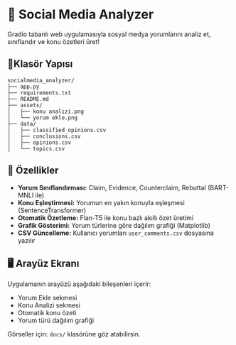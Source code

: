 # 🧠 Social Media Analyzer

Gradio tabanlı web uygulamasıyla sosyal medya yorumlarını analiz et, sınıflandır ve konu özetleri üret!

## 📂Klasör Yapısı

```
socialmedia_analyzer/
├── app.py
├── requirements.txt
├── README.md
├── assets/
│   ├── konu analizi.png
│   └── yorum ekle.png
├── data/
│   ├── classified_opinions.csv
│   ├── conclusions.csv
│   ├── opinions.csv
│   └── topics.csv
```

## 🚀 Özellikler

- **Yorum Sınıflandırması:** Claim, Evidence, Counterclaim, Rebuttal (BART-MNLI ile)
- **Konu Eşleştirmesi:** Yorumun en yakın konuyla eşleşmesi (SentenceTransformer)
- **Otomatik Özetleme:** Flan-T5 ile konu bazlı akıllı özet üretimi
- **Grafik Gösterimi:** Yorum türlerine göre dağılım grafiği (Matplotlib)
- **CSV Güncelleme:** Kullanıcı yorumları `user_comments.csv` dosyasına yazılır


## 🖥 Arayüz Ekranı

Uygulamanın arayüzü aşağıdaki bileşenleri içerir:

- Yorum Ekle sekmesi
- Konu Analizi sekmesi
- Otomatik konu özeti
- Yorum türü dağılım grafiği

Görseller için: `docs/` klasörüne göz atabilirsin.

